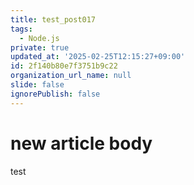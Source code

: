 ```yaml
---
title: test_post017
tags:
  - Node.js
private: true
updated_at: '2025-02-25T12:15:27+09:00'
id: 2f140b80e7f3751b9c22
organization_url_name: null
slide: false
ignorePublish: false
---
```

# new article body
test
